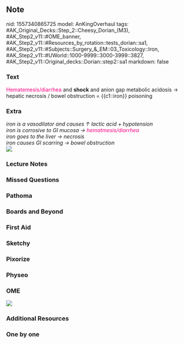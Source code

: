 ## Note
nid: 1557340865725
model: AnKingOverhaul
tags: #AK_Original_Decks::Step_2::Cheesy_Dorian_(M3), #AK_Step2_v11::#OME_banner, #AK_Step2_v11::#Resources_by_rotation::tests_dorian::sa1, #AK_Step2_v11::#Subjects::Surgery_&_EM::03_Toxicology::Iron, #AK_Step2_v11::#UWorld::1000-9999::3000-3999::3827, #AK_Step2_v11::Original_decks::Dorian::step2::sa1
markdown: false

### Text
<font color="#FC0280">Hematemesis/diarrhea</font> and <b>shock</b>
and anion gap metabolic acidosis → hepatic necrosis / bowel
obstruction = {{c1::iron}} poisoning

### Extra
<div>
  <i>iron is a vasodilator and causes ↑ lactic acid +
  hypotension</i>
</div>
<div>
  <i>iron is corrosive to GI mucosa → <font color=
  "#FC0280">hematmesis/diarrhea</font></i>
</div>
<div>
  <i>iron goes to the liver → necrosis</i>
</div>
<div>
  <i>iron causes GI scarring → bowel obstruction</i>
</div>
<div><img src="ironn.png"></div>

### Lecture Notes


### Missed Questions


### Pathoma


### Boards and Beyond


### First Aid


### Sketchy


### Pixorize


### Physeo


### OME
<div class="ome-widget">
  <a href="https://onlinemeded.org?ref=anki"><img src=
  "_OME_AnkiFlashcards_General_4.png"></a>
</div>

### Additional Resources


### One by one


